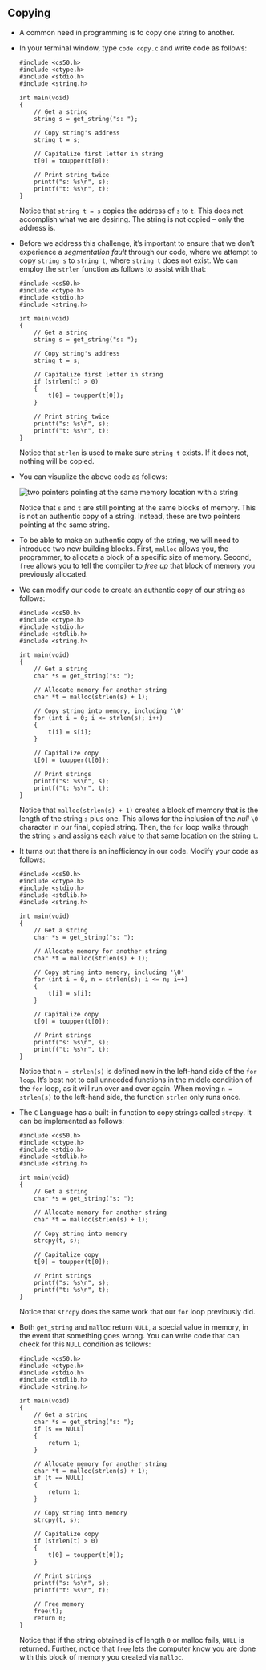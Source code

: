 

Copying
-------

*   A common need in programming is to copy one string to another.
*   In your terminal window, type `code copy.c` and write code as follows:
    
        #include <cs50.h>
        #include <ctype.h>
        #include <stdio.h>
        #include <string.h>
        
        int main(void)
        {
            // Get a string
            string s = get_string("s: ");
        
            // Copy string's address
            string t = s;
        
            // Capitalize first letter in string
            t[0] = toupper(t[0]);
        
            // Print string twice
            printf("s: %s\n", s);
            printf("t: %s\n", t);
        }
        
    
    Notice that `string t = s` copies the address of `s` to `t`. This does not accomplish what we are desiring. The string is not copied – only the address is.
    
*   Before we address this challenge, it’s important to ensure that we don’t experience a _segmentation fault_ through our code, where we attempt to copy `string s` to `string t`, where `string t` does not exist. We can employ the `strlen` function as follows to assist with that:
    
        #include <cs50.h>
        #include <ctype.h>
        #include <stdio.h>
        #include <string.h>
        
        int main(void)
        {
            // Get a string
            string s = get_string("s: ");
        
            // Copy string's address
            string t = s;
        
            // Capitalize first letter in string
            if (strlen(t) > 0)
            {
                t[0] = toupper(t[0]);
            }
        
            // Print string twice
            printf("s: %s\n", s);
            printf("t: %s\n", t);
        }
        
    
    Notice that `strlen` is used to make sure `string t` exists. If it does not, nothing will be copied.
    
*   You can visualize the above code as follows:
    
    ![two pointers pointing at the same memory location with a string](https://cs50.harvard.edu/x/2023/notes/4/cs50Week4Slide124.png "two strings")
    
    Notice that `s` and `t` are still pointing at the same blocks of memory. This is not an authentic copy of a string. Instead, these are two pointers pointing at the same string.
    
*   To be able to make an authentic copy of the string, we will need to introduce two new building blocks. First, `malloc` allows you, the programmer, to allocate a block of a specific size of memory. Second, `free` allows you to tell the compiler to _free up_ that block of memory you previously allocated.
    
*   We can modify our code to create an authentic copy of our string as follows:
    
        #include <cs50.h>
        #include <ctype.h>
        #include <stdio.h>
        #include <stdlib.h>
        #include <string.h>
        
        int main(void)
        {
            // Get a string
            char *s = get_string("s: ");
        
            // Allocate memory for another string
            char *t = malloc(strlen(s) + 1);
        
            // Copy string into memory, including '\0'
            for (int i = 0; i <= strlen(s); i++)
            {
                t[i] = s[i];
            }
        
            // Capitalize copy
            t[0] = toupper(t[0]);
        
            // Print strings
            printf("s: %s\n", s);
            printf("t: %s\n", t);
        }
        
    
    Notice that `malloc(strlen(s) + 1)` creates a block of memory that is the length of the string `s` plus one. This allows for the inclusion of the _null_ `\0` character in our final, copied string. Then, the `for` loop walks through the string `s` and assigns each value to that same location on the string `t`.
    
*   It turns out that there is an inefficiency in our code. Modify your code as follows:
    
        #include <cs50.h>
        #include <ctype.h>
        #include <stdio.h>
        #include <stdlib.h>
        #include <string.h>
        
        int main(void)
        {
            // Get a string
            char *s = get_string("s: ");
        
            // Allocate memory for another string
            char *t = malloc(strlen(s) + 1);
        
            // Copy string into memory, including '\0'
            for (int i = 0, n = strlen(s); i <= n; i++)
            {
                t[i] = s[i];
            }
        
            // Capitalize copy
            t[0] = toupper(t[0]);
        
            // Print strings
            printf("s: %s\n", s);
            printf("t: %s\n", t);
        }
        
    
    Notice that `n = strlen(s)` is defined now in the left-hand side of the `for loop`. It’s best not to call unneeded functions in the middle condition of the `for` loop, as it will run over and over again. When moving `n = strlen(s)` to the left-hand side, the function `strlen` only runs once.
    
*   The `C` Language has a built-in function to copy strings called `strcpy`. It can be implemented as follows:
    
        #include <cs50.h>
        #include <ctype.h>
        #include <stdio.h>
        #include <stdlib.h>
        #include <string.h>
        
        int main(void)
        {
            // Get a string
            char *s = get_string("s: ");
        
            // Allocate memory for another string
            char *t = malloc(strlen(s) + 1);
        
            // Copy string into memory
            strcpy(t, s);
        
            // Capitalize copy
            t[0] = toupper(t[0]);
        
            // Print strings
            printf("s: %s\n", s);
            printf("t: %s\n", t);
        }
        
    
    Notice that `strcpy` does the same work that our `for` loop previously did.
    
*   Both `get_string` and `malloc` return `NULL`, a special value in memory, in the event that something goes wrong. You can write code that can check for this `NULL` condition as follows:
    
        #include <cs50.h>
        #include <ctype.h>
        #include <stdio.h>
        #include <stdlib.h>
        #include <string.h>
        
        int main(void)
        {
            // Get a string
            char *s = get_string("s: ");
            if (s == NULL)
            {
                return 1;
            }
        
            // Allocate memory for another string
            char *t = malloc(strlen(s) + 1);
            if (t == NULL)
            {
                return 1;
            }
        
            // Copy string into memory
            strcpy(t, s);
        
            // Capitalize copy
            if (strlen(t) > 0)
            {
                t[0] = toupper(t[0]);
            }
        
            // Print strings
            printf("s: %s\n", s);
            printf("t: %s\n", t);
        
            // Free memory
            free(t);
            return 0;
        }
        
    
    Notice that if the string obtained is of length `0` or malloc fails, `NULL` is returned. Further, notice that `free` lets the computer know you are done with this block of memory you created via `malloc`.
    

